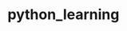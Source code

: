 # python_learning

<!--  python .\day5\toDo_list1.py running steps:-
To-Do Menu:
1. Add Task
2. View Tasks        
3. Remove Task       
4. Exit
Choose option (1-4):  -->
